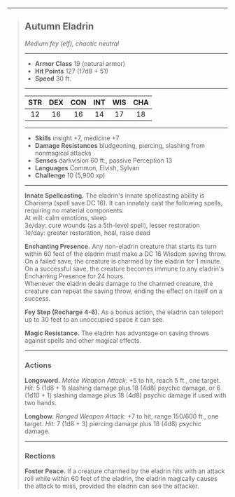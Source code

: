 ***
> ## Autumn Eladrin
> *Medium fey (elf), chaotic neutral*
> 
> ***
> 
> - **Armor Class** 19 (natural armor)
> - **Hit Points** 127 (17d8 + 51)
> - **Speed** 30 ft.
> 
> ***
> 
> |STR|DEX|CON|INT|WIS|CHA|
> |:---:|:---:|:---:|:---:|:---:|:---:|
> |12|16|16|14|17|18|
> 
> ***
> 
> - **Skills** insight +7, medicine +7
> - **Damage Resistances** bludgeoning, piercing, slashing from nonmagical attacks
> - **Senses** darkvision 60 ft., passive Perception 13
> - **Languages** Common, Elvish, Sylvan
> - **Challenge** 10 (5,900 xp)
> 
> ***
> 
> **Innate Spellcasting.** The eladrin's innate spellcasting ability is Charisma (spell save DC 16). It can innately cast the following spells, requiring no material components:  
> At will: calm emotions, sleep  
> 3e/day: cure wounds (as a 5th-level spell), lesser restoration  
> 1e/day: greater restoration, heal, raise dead
> 
> **Enchanting Presence.** Any non-eladrin creature that starts its turn within 60 feet of the eladrin must make a DC 16 Wisdom saving throw. On a failed save, the creature is charmed by the eladrin for 1 minute. On a successful save, the creature becomes immune to any eladrin's Enchanting Presence for 24 hours.  
> Whenever the eladrin deals damage to the charmed creature, the creature can repeat the saving throw, ending the effect on itself on a success.
> 
> **Fey Step (Recharge 4-6).** As a bonus action, the eladrin can teleport up to 30 feet to an unoccupied space it can see.
> 
> **Magic Resistance.** The eladrin has advantage on saving throws against spells and other magical effects.
> 
> ***
> 
> ### Actions
> **Longsword.** *Melee Weapon Attack:* +5 to hit, reach 5 ft., one target. *Hit:* 5 (1d8 + 1) slashing damage plus 18 (4d8) psychic damage, or 6 (1d10 + 1) slashing damage plus 18 (4d8) psychic damage if used with two hands.
> 
> **Longbow.** *Ranged Weapon Attack:* +7 to hit, range 150/600 ft., one target. *Hit:* 7 (1d8 + 3) piercing damage plus 18 (4d8) psychic damage.
> 
> ***
> 
> ### Rections
> **Foster Peace.** If a creature charmed by the eladrin hits with an attack roll while within 60 feet of the eladrin, the eladrin magically causes the attack to miss, provided the eladrin can see the attacker.